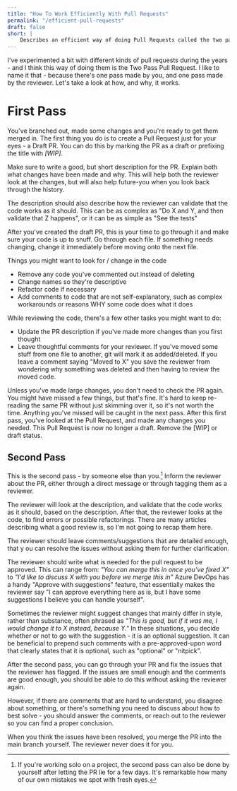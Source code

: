 ```yaml
---
title: "How To Work Efficiently With Pull Requests"
permalink: "/efficient-pull-requests"
draft: false
short: |
    Describes an efficient way of doing Pull Requests called the two pass pull request
---
```


I've experimented a bit with different kinds of pull requests during the years - and I think this way of doing them is the Two Pass Pull Request. I like to name it that - because there's one pass made by you, and one pass made by the reviewer. Let's take a look at how, and why, it works.

First Pass
==========
You've branched out, made some changes and you're ready to get them merged in.
The first thing you do is to create a Pull Request just for your eyes - a Draft PR.
You can do this by marking the PR as a draft or prefixing the title with _[WIP]_.


Make sure to write a good, but short description for the PR. Explain both what changes have been made and why. This will help both the reviewer look at the changes, but will also help future-you when you look back through the history.

The description should also describe how the reviewer can validate that the code works as it should. This can be as complex as "Do X and Y, and then validate that Z happens", or it can be as simple as "See the tests"

After you've created the draft PR, this is your time to go through it and make sure your code is up to snuff.
Go through each file. If something needs changing, change it immediately before moving onto the next file.

Things you might want to look for / change in the code
-   Remove any code you've commented out instead of deleting
-   Change names so they're descriptive
-   Refactor code if necessary
-   Add comments to code that are not self-explanatory, such as complex workarounds or reasons WHY some code does what it does


While reviewing the code, there's a few other tasks you might want to do:
-   Update the PR description if you've made more changes than you first thought
-   Leave thoughtful comments for your reviewer. If you've moved some stuff from one file to another, git will mark it as added/deleted. If you leave a comment saying "Moved to X" you save the reviewer from wondering why something was deleted and then having to review the moved code.

Unless you've made large changes, you don't need to check the PR again.
You might have missed a few things, but that's fine. It's hard to keep re-reading the same PR without just skimming over it, so it's not worth the time. Anything you've missed will be caught in the next pass.
After this first pass, you've looked at the Pull Request, and made any changes you needed. This Pull Request is now no longer a draft. Remove the [WIP] or draft status. 

Second Pass
-----------
This is the second pass - by someone else than you.[^0]
Inform the reviewer about the PR, either through a direct message or through tagging them as a reviewer.

The reviewer will look at the description, and validate that the code works as it should, based on the description.
After that, the reviewer looks at the code, to find errors or possible refactorings. There are many articles describing what a good review is, so I'm not going to recap them here.

The reviewer should leave comments/suggestions that are detailed enough, that y
ou can resolve the issues without asking them for further clarification.

The reviewer should write what is needed for the pull request to be approved. This can range from: _"You can merge this in once you've fixed X"_ to _"I'd like to discuss X with you before we merge this in"_
Azure DevOps has a handy "Approve with suggestions" feature, that essentially makes the reviewer say "I can approve everything here as is, but I have  some suggestions I believe you can handle yourself".

Sometimes the reviewer might suggest changes that mainly differ in style, rather than substance, often phrased as _"This is good, but if it was me, I would change it to X instead, because Y."_
In these situations, you decide whether or not to go with the suggestion - it is an optional suggestion. It can be beneficial to prepend such comments with a pre-approved-upon word that clearly states that it is optional, such as "optional" or "nitpick".

After the second pass, you can go through your PR and fix the issues that the reviewer has flagged. If the issues are small enough and the comments are good enough, you should be able to do this without asking the reviewer again.

However, if there are comments that are hard to understand, you disagree about something, or there's something you need to discuss about how to best solve - you should answer the comments, or reach out to the reviewer so you can find a proper conclusion.

When you think the issues have been resolved, you merge the PR into the main branch yourself. The reviewer never does it for you.

[^0]: If you're working solo on a project, the second pass can also be done by yourself after letting the PR lie for a few days. It's remarkable how many of our own mistakes we spot with fresh eyes.